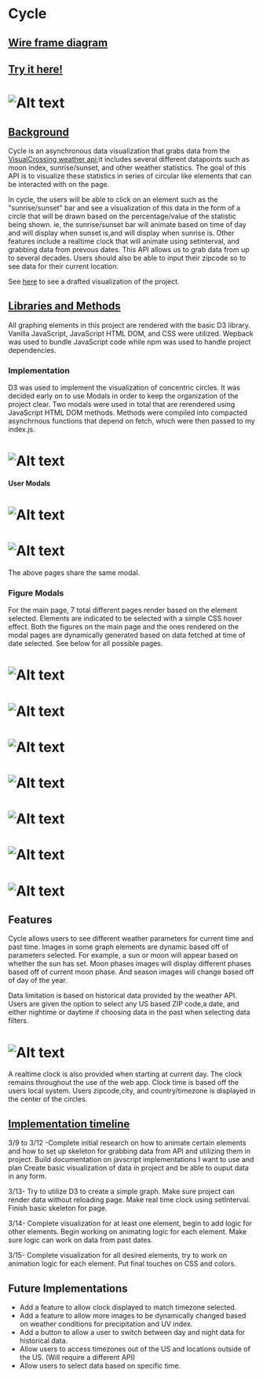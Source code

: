 # Cycle

## <b>[Wire frame diagram](./project_docs/cycle_wire_frame.pdf)</b>
## [Try it here!](https://kaiterwu.github.io/Cycle_js_proj/)
   # ![Alt text](project_docs/proj_images/splash_page.png)

## <u>Background</u>

Cycle is an asynchronous data visualization that grabs data from the [VisualCrossing weather api]( https://www.visualcrossing.com/);it includes several different datapoints such as moon index, sunrise/sunset, and other weather statistics. The goal of this API is to visualize these statistics in series of circular like elements that can be interacted with on the page. 

In cycle, the users will be able to click on an element such as the "sunrise/sunset" bar and see a visualization of this data in the form of a circle that will be drawn based on the percentage/value of the statistic being shown. ie, the sunrise/sunset bar will animate based on time of day and will display when sunset is,and will display when sunrise is. Other features include a realtime clock that will animate using setinterval, and grabbing data from prevous dates. This API allows us to grab data from up to several decades. Users should also be able to input their zipcode so to see data for their current location. 

See [here](./project_docs/cycle_wire_frame.pdf) to see a drafted visualization of the project. 


## <u>Libraries and Methods</u>
All graphing elements in this project are rendered with the basic D3 library. Vanilla JavaScript, JavaScript HTML DOM, and CSS were utilized. Wepback was used to bundle JavaScript code while npm was used to handle project dependencies. 
### Implementation 
D3 was used to implement the visualization of concentric circles. It was decided early on to use Modals in order to 
keep the organization of the project clear. Two modals were used in total that are rerendered using JavaScript HTML DOM 
methods. Methods were compiled into compacted asynchrnous functions that depend on fetch, which were then passed to my index.js. 

# ![Alt text](project_docs/proj_images/data_code_snippet.png )

#### User Modals

# ![Alt text](project_docs/proj_images/intro_modal.png "Introduction Modal")
# ![Alt text](project_docs/proj_images/select_modal.png "Select Date Modal")

The above pages share the same modal. 
### Figure Modals
For the main page, 7 total different pages render based on the element selected. Elements are indicated to be selected with a simple CSS hover effect. Both the figures on the main page and the ones rendered on the modal pages are dynamically generated based on data fetched at time of date selected. See below for all possible pages. 

# ![Alt text](project_docs/proj_images/day_modal.png "Day Modal")
# ![Alt text](project_docs/proj_images/moon_modal.png "Moon Modal")
# ![Alt text](project_docs/proj_images/seasons_modal.jpeg "Seasons Modal")
# ![Alt text](project_docs/proj_images/temperature_modal.png "Temperature Modal")
# ![Alt text](project_docs/proj_images/humidity_modal.png "Humidity Modal")
# ![Alt text](project_docs/proj_images/precip_modal.png "Precipitation Modal")
# ![Alt text](project_docs/proj_images/uv_modal.png "UV Index Modal")

## Features 

Cycle allows users to see different weather parameters for current time and past time. Images in some graph elements are dynamic based off of parameters selected. For example, a sun or moon will appear based on whether the sun has set. Moon phases images will display different phases based off of current moon phase. And season images will change based off of day of the year. 

Data limitation is based on historical data provided by the weather API. Users are given the option to select any US based ZIP code,a date, and either nightime or daytime if choosing data in the past when selecting data filters. 

# ![Alt text](project_docs/proj_images/past_data_page.png)

A realtime clock is also provided when starting at current day. The clock remains throughout the use of the web app. Clock time is based off the users local system. Users zipcode,city, and country/timezone is displayed in the center of the circles. 

## <u>Implementation timeline</u>
3/9 to 3/12 -Complete initial research on how to animate certain elements and how to set up skeleton for grabbing data from API and utilizing them in project. Build documentation on javscript implementations I want to use and plan 
Create basic visualization of data in project and be able to ouput data in any form.

3/13-  Try to utilize D3 to create a simple graph. Make sure project can render data without reloading page. Make real time clock using setInterval. Finish basic skeleton for page. 

3/14- Complete visualization for at least one element, begin to add logic for other elements. Begin working on animating logic for each element. Make sure logic can work on data from past dates.

3/15- Complete visualization for all desired elements, try to work on animation logic for each element. Put final touches on CSS and colors.

## Future Implementations
* Add a feature to allow clock displayed to match timezone selected. 
* Add a feature to allow more images to be dynamically changed based on weather conditions for precipitation and UV index. 
* Add a button to allow a user to switch between day and night data for historical data. 
* Allow users to access timezones out of the US and locations outside of the US. (Will require a different API)
* Allow users to select data based on specific time. 







